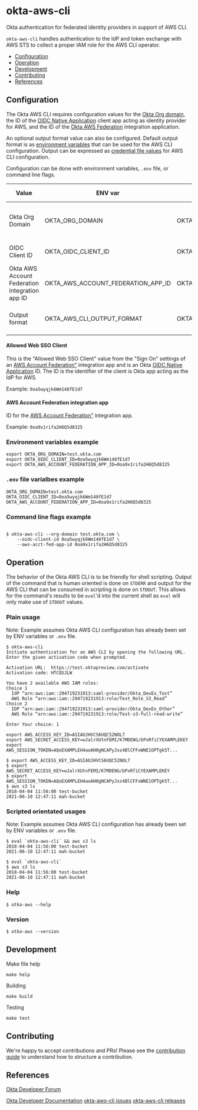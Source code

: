 # okta-aws-cli

Okta authentication for federated identity providers in support of AWS CLI.

`okta-aws-cli` handles authentication to the IdP and token exchange with AWS STS
to collect a proper IAM role for the AWS CLI operator.

* [Configuration](#configuration)
* [Operation](#operation)
* [Development](#development)
* [Contributing](#contributing)
* [References](#references)

## Configuration

The Okta AWS CLI requires configuration values for the [Okta Org
domain](https://developer.okta.com/docs/guides/find-your-domain/main/), the ID
of the [OIDC Native
Application](https://developer.okta.com/blog/2021/11/12/native-sso) client app
acting as identity provider for AWS, and the ID of the [Okta AWS
Federation](https://www.okta.com/integrations/aws-account-federation/)
integration application.

An optional output format value can also be configured. Default output format is
as [environment
variables](https://docs.aws.amazon.com/cli/latest/userguide/cli-configure-envvars.html)
that can be used for the AWS CLI configuration.  Output can be expressed as
[credential file
values](https://docs.aws.amazon.com/cli/latest/userguide/cli-configure-files.html)
for AWS CLI configuration.

Configuration can be done with environment variables, `.env` file, or command line flags.

| Value | ENV var | .env file value | Command line flag | Description |
|-------|---------|-----------------|-------------------|-------------|
| Okta Org Domain | OKTA_ORG_DOMAIN | OKTA_ORG_DOMAIN | --org-domain value | Full domain hostname of the Okta org e.g. `test.okta.com` |
| OIDC Client ID | OKTA_OIDC_CLIENT_ID | OKTA_OIDC_CLIENT_ID | --oidc-client-id value | See [Allowed Web SSO Client](#allowed-web-sso-client) |
| Okta AWS Account Federation integration app ID | OKTA_AWS_ACCOUNT_FEDERATION_APP_ID | OKTA_AWS_ACCOUNT_FEDERATION_APP_ID | --aws-acct-fed-app-id value | See [AWS Account Federation integration app](#aws-account-federation-integration-app) |
| Output format | OKTA_AWS_CLI_OUTPUT_FORMAT | OKTA_AWS_CLI_OUTPUT_FORMAT | --format value | Default is `env-var`. `cred-file` is also allowed |

#### Allowed Web SSO Client

This is the "Allowed Web SSO Client" value from the "Sign On" settings of an
[AWS Account
Federation"](https://www.okta.com/integrations/aws-account-federation/)
integration app and is an Okta [OIDC Native
Application](https://developer.okta.com/blog/2021/11/12/native-sso) ID. The ID
is the identifier of the client is Okta app acting as the IdP for AWS.

Example: `0oa5wyqjk6Wm148fE1d7`

#### AWS Account Federation integration app

ID for the [AWS Account
Federation"](https://www.okta.com/integrations/aws-account-federation/)
integration app.

Example: `0oa9x1rifa2H6Q5d8325`

### Environment variables example

```shell
export OKTA_ORG_DOMAIN=test.okta.com
export OKTA_OIDC_CLIENT_ID=0oa5wyqjk6Wm148fE1d7
export OKTA_AWS_ACCOUNT_FEDERATION_APP_ID=0oa9x1rifa2H6Q5d8325
```

### `.env` file varialbes example

```
OKTA_ORG_DOMAIN=test.okta.com
OKTA_OIDC_CLIENT_ID=0oa5wyqjk6Wm148fE1d7
OKTA_AWS_ACCOUNT_FEDERATION_APP_ID=0oa9x1rifa2H6Q5d8325
```

### Command line flags example

```shell

$ okta-aws-cli --org-domain test.okta.com \
    --oidc-client-id 0oa5wyqjk6Wm148fE1d7 \
    --aws-acct-fed-app-id 0oa9x1rifa2H6Q5d8325
```

## Operation

The behavior of the Okta AWS CLI is to be friendly for shell scripting. Output
of the command that is human oriented is done on `STDERR` and output for the AWS
CLI that can be consumed in scripting is done on `STDOUT`. This allows for the
command's results to be `eval`'d into the current shell as `eval` will only make
use of `STDOUT` values.


### Plain usage

Note: Example assumes Okta AWS CLI configuration has already been set by ENV
variables or `.env` file.

```shell
$ okta-aws-cli
Initiate authentication for an AWS CLI by opening the following URL.
Enter the given activation code when prompted.

Activation URL:  https://test.oktapreview.com/activate
Activation code: HTCQSJLW

You have 2 available AWS IAM roles:
Choice 1
  IdP “arn:aws:iam::294719231913:saml-provider/Okta_DevEx_Test”
  AWS Role “arn:aws:iam::294719231913:role/Test_Role_S3_Read”
Choice 2
  IDP “arn:aws:iam::294719231913:saml-provider/Okta_DevEx_Other”
  AWS Role “arn:aws:iam::294719231913:role/Test-s3-full-read-write”

Enter Your choice: 1

export AWS_ACCESS_KEY_ID=ASIAUJHVCS6UQC52NOL7
export AWS_SECRET_ACCESS_KEY=wJalrXUtnFEMI/K7MDENG/bPxRfiCYEXAMPLEKEY
export AWS_SESSION_TOKEN=AQoEXAMPLEH4aoAH0gNCAPyJxz4BlCFFxWNE1OPTgk5T...

$ export AWS_ACCESS_KEY_ID=ASIAUJHVCS6UQC52NOL7
$ export AWS_SECRET_ACCESS_KEY=wJalrXUtnFEMI/K7MDENG/bPxRfiCYEXAMPLEKEY
$ export AWS_SESSION_TOKEN=AQoEXAMPLEH4aoAH0gNCAPyJxz4BlCFFxWNE1OPTgk5T...
$ aws s3 ls
2018-04-04 11:56:00 test-bucket
2021-06-10 12:47:11 mah-bucket
```

### Scripted orientated usages

Note: Example assumes Okta AWS CLI configuration has already been set by ENV
variables or `.env` file.

```shell
$ eval `okta-aws-cli` && aws s3 ls
2018-04-04 11:56:00 test-bucket
2021-06-10 12:47:11 mah-bucket

$ eval `okta-aws-cli`
$ aws s3 ls
2018-04-04 11:56:00 test-bucket
2021-06-10 12:47:11 mah-bucket
```

### Help

```shell
$ otka-aws --help
```

### Version

```shell
$ otka-aws --version
```

## Development

Make file help

```
make help
```

Building

```
make build
```

Testing

```
make test
```

## Contributing

We're happy to accept contributions and PRs! Please see the [contribution
guide](CONTRIBUTING.md) to understand how to structure a contribution.

## References
[Okta Developer Forum](https://devforum.okta.com/)

[Okta Developer Documentation](https://developer.okta.com/)
[okta-aws-cli issues](/okta/okta-aws-cli/issues)
[okta-aws-cli releases](/okta/okta-aws-cli/releases)
